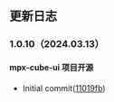 ## 更新日志

<card>

### 1.0.10（2024.03.13）
#### mpx-cube-ui 项目开源
- Initial commit([11019fb](https://github.com/didi/mpx-cube-ui/commit/11019fbfdece8ea0e76258fb11bd8fb557c1a190))

</card>